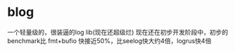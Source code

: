 # blog

一个轻量级的，很装逼的log lib(现在还超级烂)
现在还在初步开发阶段中，初步的benchmark比 fmt+bufio 快接近50%，比seelog快大约4倍，logrus快4倍
